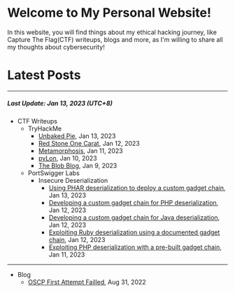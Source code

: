 # Welcome to My Personal Website!

In this website, you will find things about my ethical hacking journey, like Capture The Flag(CTF) writeups, blogs and more, as I'm willing to share all my thoughts about cybersecurity!

# Latest Posts

* * *
##### Last Update: Jan 13, 2023 (UTC+8)

- CTF Writeups
	- TryHackMe
		- [Unbaked Pie](https://siunam321.github.io/ctf/tryhackme/Unbaked-Pie), Jan 13, 2023
		- [Red Stone One Carat](https://siunam321.github.io/ctf/tryhackme/Red-Stone-One-Carat), Jan 12, 2023
		- [Metamorphosis](https://siunam321.github.io/ctf/tryhackme/Metamorphosis), Jan 11, 2023
		- [pyLon](https://siunam321.github.io/ctf/tryhackme/pyLon), Jan 10, 2023
		- [The Blob Blog](https://siunam321.github.io/ctf/tryhackme/The-Blob-Blog), Jan 9, 2023
	- PortSwigger Labs
		- Insecure Deserialization
			- [Using PHAR deserialization to deploy a custom gadget chain](https://siunam321.github.io/ctf/portswigger-labs/Insecure-Deserialization/deserial-10), Jan 13, 2023
			- [Developing a custom gadget chain for PHP deserialization](https://siunam321.github.io/ctf/portswigger-labs/Insecure-Deserialization/deserial-9), Jan 12, 2023
			- [Developing a custom gadget chain for Java deserialization](https://siunam321.github.io/ctf/portswigger-labs/Insecure-Deserialization/deserial-8), Jan 12, 2023
			- [Exploiting Ruby deserialization using a documented gadget chain](https://siunam321.github.io/ctf/portswigger-labs/Insecure-Deserialization/deserial-7), Jan 12, 2023
			- [Exploiting PHP deserialization with a pre-built gadget chain](https://siunam321.github.io/ctf/portswigger-labs/Insecure-Deserialization/deserial-6), Jan 11, 2023

* * *
- Blog
	- [OSCP First Attempt Failled](https://siunam321.github.io/blog/2022-08-31-OSCP-First-Attempt-Failled), Aug 31, 2022